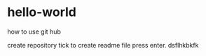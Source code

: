 # hello-world
how to use git hub

create repository
tick to create readme file press enter.
dsflhkbkfk
